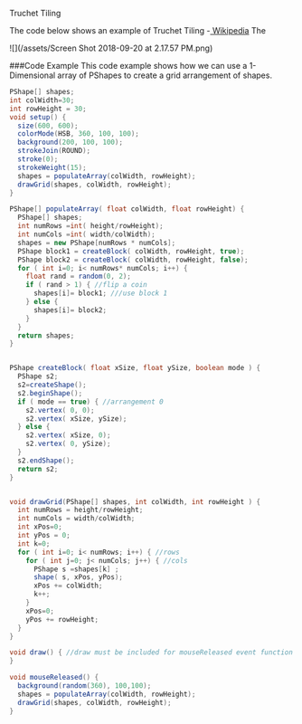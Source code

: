 Truchet Tiling

The code below shows an example of Truchet Tiling -[ Wikipedia](https://en.wikipedia.org/wiki/Truchet_tiles)
The 

![](/assets/Screen Shot 2018-09-20 at 2.17.57 PM.png)


###Code Example 
This code example shows how we can use a 1-Dimensional array of PShapes to create a grid arrangement of shapes.  

```java
PShape[] shapes;
int colWidth=30;
int rowHeight = 30;
void setup() {
  size(600, 600);
  colorMode(HSB, 360, 100, 100);
  background(200, 100, 100);
  strokeJoin(ROUND);
  stroke(0);
  strokeWeight(15);
  shapes = populateArray(colWidth, rowHeight);
  drawGrid(shapes, colWidth, rowHeight);
}

PShape[] populateArray( float colWidth, float rowHeight) {
  PShape[] shapes;
  int numRows =int( height/rowHeight);
  int numCols =int( width/colWidth);
  shapes = new PShape[numRows * numCols];
  PShape block1 = createBlock( colWidth, rowHeight, true);
  PShape block2 = createBlock( colWidth, rowHeight, false);
  for ( int i=0; i< numRows* numCols; i++) {
    float rand = random(0, 2);
    if ( rand > 1) { //flip a coin
      shapes[i]= block1; ///use block 1
    } else {
      shapes[i]= block2;
    }
  }
  return shapes;
}


PShape createBlock( float xSize, float ySize, boolean mode ) {
  PShape s2;
  s2=createShape();
  s2.beginShape();
  if ( mode == true) { //arrangement 0
    s2.vertex( 0, 0);
    s2.vertex( xSize, ySize);
  } else {
    s2.vertex( xSize, 0);
    s2.vertex( 0, ySize);
  }
  s2.endShape();
  return s2;
}


void drawGrid(PShape[] shapes, int colWidth, int rowHeight ) {
  int numRows = height/rowHeight;
  int numCols = width/colWidth;
  int xPos=0;
  int yPos = 0;
  int k=0;
  for ( int i=0; i< numRows; i++) { //rows
    for ( int j=0; j< numCols; j++) { //cols
      PShape s =shapes[k] ;
      shape( s, xPos, yPos);
      xPos += colWidth;
      k++;
    }
    xPos=0;
    yPos += rowHeight;
  }
}

void draw() { //draw must be included for mouseReleased event function to work
}

void mouseReleased() {
  background(random(360), 100,100);
  shapes = populateArray(colWidth, rowHeight);
  drawGrid(shapes, colWidth, rowHeight);
}

```

